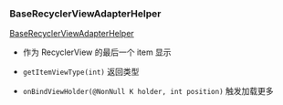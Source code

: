 



### BaseRecyclerViewAdapterHelper

[BaseRecyclerViewAdapterHelper](https://github.com/CymChad/BaseRecyclerViewAdapterHelper)

* 作为 RecyclerView 的最后一个 item 显示

* `getItemViewType(int)` 返回类型
* `onBindViewHolder(@NonNull K holder, int position)` 触发加载更多



